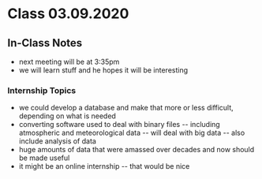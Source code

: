 # Class 03.09.2020

## In-Class Notes

- next meeting will be at 3:35pm
- we will learn stuff and he hopes it will be interesting

### Internship Topics

- we could develop a database and make that more or less difficult, depending
on what is needed
- converting software used to deal with binary files -- including atmospheric
and meteorological data -- will deal with big data -- also include analysis of
data
- huge amounts of data that were amassed over decades and now should be made
useful
- it might be an online internship -- that would be nice
